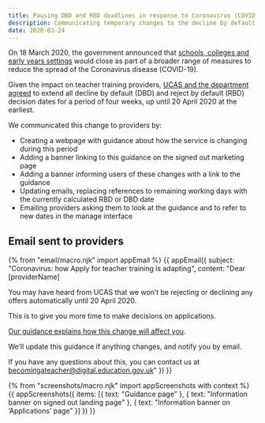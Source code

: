 ```yaml
---
title: Pausing DBD and RBD deadlines in response to Coronavirus (COVID-19)
description: Communicating temporary changes to the decline by default and reject by default decision dates.
date: 2020-03-24
---
```


On 18 March 2020, the government announced that [schools, colleges and early years settings](https://www.gov.uk/government/news/schools-colleges-and-early-years-settings-to-close) would close as part of a broader range of measures to reduce the spread of the Coronavirus disease (COVID-19).

Given the impact on teacher training providers, [UCAS and the department agreed](/apply-for-teacher-training/ucas/coronavirus) to extend all decline by default (DBD) and reject by default (RBD) decision dates for a period of four weeks, up until 20 April 2020 at the earliest.

We communicated this change to providers by:

* Creating a webpage with guidance about how the service is changing during this period
* Adding a banner linking to this guidance on the signed out marketing page
* Adding a banner informing users of these changes with a link to the guidance
* Updating emails, replacing references to remaining working days with the currently calculated RBD or DBD date
* Emailing providers asking them to look at the guidance and to refer to new dates in the manage interface

## Email sent to providers

{% from "email/macro.njk" import appEmail %}
{{ appEmail({
  subject: "Coronavirus: how Apply for teacher training is adapting",
  content: "Dear [providerName]

  You may have heard from UCAS that we won’t be rejecting or declining any offers automatically until 20 April 2020.

  This is to give you more time to make decisions on applications.

  [Our guidance explains how this change will affect you](http://www.apply-for-teacher-traning.education.gov.uk/provider/covid-19-guidance).

  We’ll update this guidance if anything changes, and notify you by email.

  If you have any questions about this, you can contact us at <becomingateacher@digital.education.gov.uk>"
}) }}

{% from "screenshots/macro.njk" import appScreenshots with context %}
{{ appScreenshots({
  items: [{
    text: "Guidance page"
  }, {
    text: "Information banner on signed out landing page"
  }, {
    text: "Information banner on ‘Applications’ page"
  }]
}) }}
